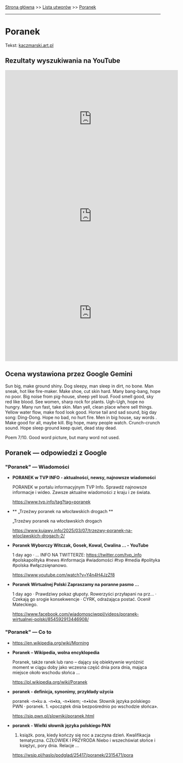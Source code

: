 [Strona główna](../index.md) >> [Lista utworów](../list.md) >> [Poranek](454.md)

---

# Poranek

Tekst: [kaczmarski.art.pl](https://www.kaczmarski.art.pl/tworczosc/wiersze/poranek/)

## Rezultaty wyszukiwania na YouTube

<iframe width="560" height="315" src="https://www.youtube.com/embed/DIS08s3oNA8?si=IdontcarewhotheIRSsendsImnotpayingtaxes" title="YouTube video player" frameborder="0" allow="accelerometer; autoplay; clipboard-write; encrypted-media; gyroscope; picture-in-picture; web-share" referrerpolicy="strict-origin-when-cross-origin" allowfullscreen></iframe>

<iframe width="560" height="315" src="https://www.youtube.com/embed/AhziNeu_c0w?si=IdontcarewhotheIRSsendsImnotpayingtaxes" title="YouTube video player" frameborder="0" allow="accelerometer; autoplay; clipboard-write; encrypted-media; gyroscope; picture-in-picture; web-share" referrerpolicy="strict-origin-when-cross-origin" allowfullscreen></iframe>

<iframe width="560" height="315" src="https://www.youtube.com/embed/NTNcxGVgn9I?si=IdontcarewhotheIRSsendsImnotpayingtaxes" title="YouTube video player" frameborder="0" allow="accelerometer; autoplay; clipboard-write; encrypted-media; gyroscope; picture-in-picture; web-share" referrerpolicy="strict-origin-when-cross-origin" allowfullscreen></iframe>

## Ocena wystawiona przez Google Gemini

Sun big, make ground shiny. Dog sleepy, man sleep in dirt, no bone. Man sneak, hot like fire-maker. Make shoe, cut skin hard. Many bang-bang, hope no poor. Big noise from pig-house, sheep yell loud. Food smell good, sky red like blood. See women, sharp rock for plants. Ugh-Ugh, hope no hungry. Many run fast, take skin. Man yell, clean place where sell things. Yellow water flow, make food look good. Horse tail and sad sound, big day song: Ding-Dong. Hope no bad, no hurt fire. Men in big house, say words . Make good for all, maybe kill. Big hope, many people watch. Crunch-crunch sound. Hope sleep ground keep quiet, dead stay dead.

Poem 7/10. Good word picture, but many word not used.


## Poranek — odpowiedzi z Google

### "Poranek" — Wiadomości

- **PORANEK w TVP INFO - aktualności, newsy, najnowsze wiadomości**

    PORANEK w portalu informacyjnym TVP Info. Sprawdź najnowsze informacje i wideo. Zawsze aktualne wiadomości z kraju i ze świata. 

   <https://www.tvp.info/tag?tag=poranek>
- **  „Trzeźwy poranek na włocławskich drogach  **

    „Trzeźwy poranek na włocławskich drogach 

   <https://www.kujawy.info/2025/03/07/trzezwy-poranek-na-wloclawskich-drogach-2/>
- **Poranek Wyborczy  Witczak, Gosek, Kowal, Cwalina ... - YouTube**

    1 day ago  ·  ... INFO NA TWITTERZE: https://twitter.com/tvp_info #polskapolityka #news #informacja #wiadomości #tvp #media #polityka #polska #włączsięnanowo. 

   <https://www.youtube.com/watch?v=Y4n4H4JzZf8>
- **Poranek Wirtualnej Polski  Zapraszamy na poranne pasmo ...**

    1 day ago  ·  Prawdziwy pokaz głupoty. Rowerzyści przyłapani na prz... · Czekają go srogie konsekwencje · CYRK, odrażająca postać. Ocenił Mateckiego. 

   <https://www.facebook.com/wiadomosciwppl/videos/poranek-wirtualnej-polski/854592913446908/>

### "Poranek" — Co to

- <https://en.wikipedia.org/wiki/Morning>
- **Poranek – Wikipedia, wolna encyklopedia**

    Poranek, także ranek lub rano – dający się obiektywnie wyróżnić moment w ciągu doby jako wczesna część dnia pora dnia, mająca miejsce około wschodu słońca ... 

   <https://pl.wikipedia.org/wiki/Poranek>
- **poranek - definicja, synonimy, przykłady użycia**

    poranek -n•ku a. -n•ka, -n•kiem; -n•ków. Słownik języka polskiego PWN · poranek. 1. «początek dnia bezpośrednio po wschodzie słońca». 

   <https://sjp.pwn.pl/slowniki/poranek.html>
- **poranek - Wielki słownik języka polskiego PAN**

    1. książk. pora, kiedy kończy się noc a zaczyna dzień. Kwalifikacja tematyczna. CZŁOWIEK I PRZYRODA Niebo i wszechświat słońce i księżyc, pory dnia. Relacje ... 

   <https://wsjp.pl/haslo/podglad/25417/poranek/2315471/pora>

